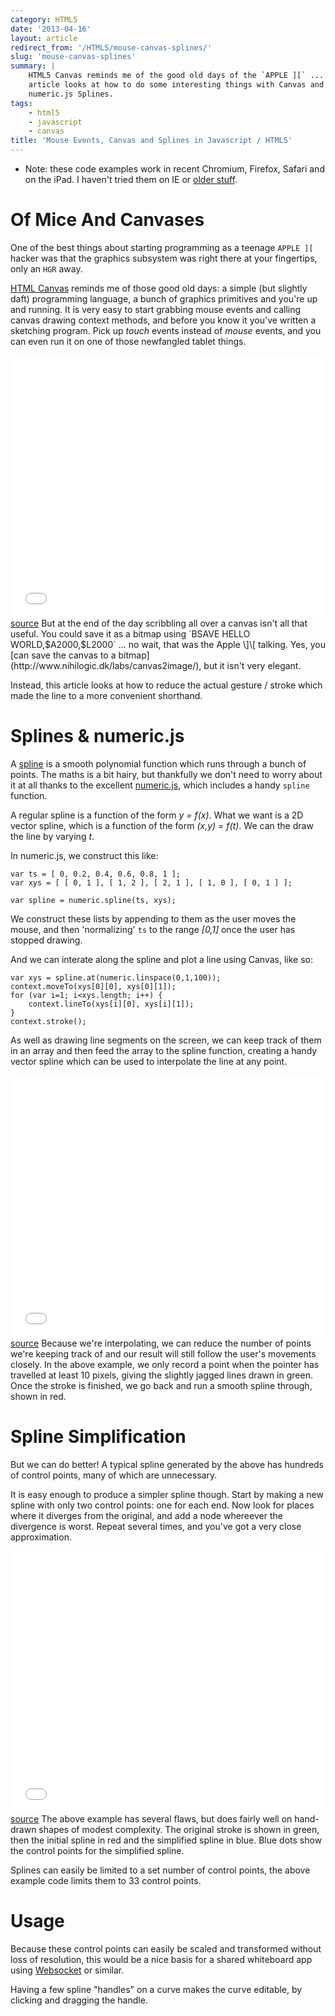 ```yaml
---
category: HTML5
date: '2013-04-16'
layout: article
redirect_from: '/HTML5/mouse-canvas-splines/'
slug: 'mouse-canvas-splines'
summary: |
    HTML5 Canvas reminds me of the good old days of the `APPLE ][` ... this
    article looks at how to do some interesting things with Canvas and
    numeric.js Splines.
tags:
    - html5
    - javascript
    - canvas
title: 'Mouse Events, Canvas and Splines in Javascript / HTML5'
---
```


-   Note: these code examples work in recent Chromium, Firefox, Safari
    and on the iPad. I haven't tried them on IE or [older
    stuff](http://caniuse.com/#search=canvas).

Of Mice And Canvases
====================

One of the best things about starting programming as a teenage
`APPLE ][` hacker was that the graphics subsystem was right there at
your fingertips, only an `HGR` away.

[HTML Canvas](http://diveintohtml5.info/canvas.html) reminds me of those
good old days: a simple (but slightly daft) programming language, a
bunch of graphics primitives and you're up and running. It is very easy
to start grabbing mouse events and calling canvas drawing context
methods, and before you know it you've written a sketching program. Pick
up *touch* events instead of *mouse* events, and you can even run it on
one of those newfangled tablet things.

<iframe src="demo-mouse-canvas.html" width="100%" height="420px" frameborder="0"></iframe>
<a href="demo-mouse-canvas.html">source</a>
But at the end of the day scribbling all over a canvas isn't all that
useful. You could save it as a bitmap using
`BSAVE HELLO WORLD,$A2000,$L2000` ... no wait, that was the Apple \]\[
talking. Yes, you [can save the canvas to a
bitmap](http://www.nihilogic.dk/labs/canvas2image/), but it isn't very
elegant.

Instead, this article looks at how to reduce the actual gesture / stroke
which made the line to a more convenient shorthand.

Splines & numeric.js
====================

A [spline](http://en.wikipedia.org/wiki/Spline_(mathematics)) is a
smooth polynomial function which runs through a bunch of points. The
maths is a bit hairy, but thankfully we don't need to worry about it at
all thanks to the excellent [numeric.js](http://www.numericjs.com/),
which includes a handy `spline` function.

A regular spline is a function of the form *y = f(x)*. What we want is a
2D vector spline, which is a function of the form *(x,y) = f(t)*. We can
the draw the line by varying *t*.

In numeric.js, we construct this like:

``` {.sourceCode .javascript}
var ts = [ 0, 0.2, 0.4, 0.6, 0.8, 1 ];
var xys = [ [ 0, 1 ], [ 1, 2 ], [ 2, 1 ], [ 1, 0 ], [ 0, 1 ] ]; 

var spline = numeric.spline(ts, xys);
```

We construct these lists by appending to them as the user moves the
mouse, and then 'normalizing' `ts` to the range *\[0,1\]* once the user
has stopped drawing.

And we can interate along the spline and plot a line using Canvas, like
so:

``` {.sourceCode .javascript}
var xys = spline.at(numeric.linspace(0,1,100));
context.moveTo(xys[0][0], xys[0][1]);
for (var i=1; i<xys.length; i++) {
    context.lineTo(xys[i][0], xys[i][1]);
}
context.stroke();
```

As well as drawing line segments on the screen, we can keep track of
them in an array and then feed the array to the spline function,
creating a handy vector spline which can be used to interpolate the line
at any point.

<iframe src="demo-mouse-canvas-splines.html" width="100%" height="420px" frameborder="0"></iframe>
<a href="demo-mouse-canvas-splines.html">source</a>
Because we're interpolating, we can reduce the number of points we're
keeping track of and our result will still follow the user's movements
closely. In the above example, we only record a point when the pointer
has travelled at least 10 pixels, giving the slightly jagged lines drawn
in green. Once the stroke is finished, we go back and run a smooth
spline through, shown in red.

Spline Simplification
=====================

But we can do better! A typical spline generated by the above has
hundreds of control points, many of which are unnecessary.

It is easy enough to produce a simpler spline though. Start by making a
new spline with only two control points: one for each end. Now look for
places where it diverges from the original, and add a node whereever the
divergence is worst. Repeat several times, and you've got a very close
approximation.

<iframe src="demo-mouse-canvas-splines-simplify.html" width="100%" height="420px" frameborder="0"></iframe>
<a href="demo-mouse-canvas-splines-simplify.html">source</a>
The above example has several flaws, but does fairly well on hand-drawn
shapes of modest complexity. The original stroke is shown in green, then
the initial spline in red and the simplified spline in blue. Blue dots
show the control points for the simplified spline.

Splines can easily be limited to a set number of control points, the
above example code limits them to 33 control points.

Usage
=====

Because these control points can easily be scaled and transformed
without loss of resolution, this would be a nice basis for a shared
whiteboard app using [Websocket](http://www.websocket.org/) or similar.

Having a few spline "handles" on a curve makes the curve editable, by
clicking and dragging the handle.
